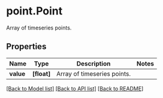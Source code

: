 # point.Point

Array of timeseries points.
## Properties
Name | Type | Description | Notes
------------ | ------------- | ------------- | -------------
**value** | **[float]** | Array of timeseries points. | 

[[Back to Model list]](README.md#documentation-for-models) [[Back to API list]](README.md#documentation-for-api-endpoints) [[Back to README]](README.md)


